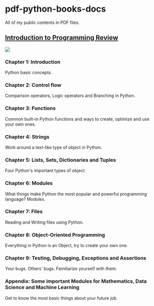 # pdf-python-books-docs
All of my public contents in PDF files.

## [Introduction to Programming Review](https://github.com/htnminh/pdf-python-books-docs/tree/main/Introduction%20to%20Programming%20Review)

![](https://github.com/htnminh/pdf-python-books-docs/blob/d930d78b5ee73a05aeaf55f6ae30041e895ad6ae/PYTHON%20LAST%20REVIEW/Capture.PNG)
### Chapter 1: Introduction
Python basic concepts.
### Chapter 2: Control flow
Comparison operators, Logic operators and Branching in Python.
### Chapter 3: Functions
Common built-in Python functions and ways to create, optimize and use your own ones.
### Chapter 4: Strings
Work around a text-like type of object in Python.
### Chapter 5: Lists, Sets, Dictionaries and Tuples
Four Python's important types of object.
### Chapter 6: Modules
What things make Python the most popular and powerful programming language? Modules.
### Chapter 7: Files
Reading and Writing files using Python.
### Chapter 8: Object-Oriented Programming
Everything in Python is an Object, try to create your own one.
### Chapter 9: Testing, Debugging, Exceptions and Assertions
Your bugs. Others' bugs. Familiarize yourself with them.
### Appendix: Some important Modules for Mathematics, Data Science and Machine Learning
Get to know the most basic things about your future job.
